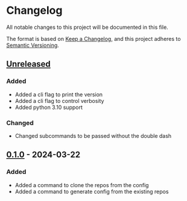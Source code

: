 # Changelog

All notable changes to this project will be documented in this file.

The format is based on [Keep a Changelog], and this project adheres to [Semantic Versioning].

## [Unreleased]

### Added

- Added a cli flag to print the version
- Added a cli flag to control verbosity
- Added python 3.10 support

### Changed

- Changed subcommands to be passed without the double dash

## [0.1.0] - 2024-03-22

### Added

- Added a command to clone the repos from the config
- Added a command to generate config from the existing repos

[Keep a Changelog]: https://keepachangelog.com/en/1.1.0/
[Semantic Versioning]: https://semver.org/spec/v2.0.0.html
[Unreleased]: https://github.com/spapanik/cloninator/compare/v0.1.0...main
[0.1.0]: https://github.com/spapanik/cloninator/releases/tag/v0.1.0
